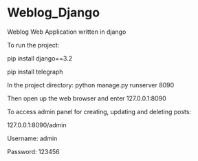 # Weblog_Django
Weblog Web Application written in django



To run the project:
  
  pip install django==3.2
  
  pip install telegraph
  
  
  
In the project directory:
  python manage.py runserver 8090
   
   
Then open up the web browser and enter 127.0.0.1:8090
  
  
  

  
To access admin panel for creating, updating and deleting posts:

  127.0.0.1:8090/admin

  Username: admin
  
  Password: 123456


